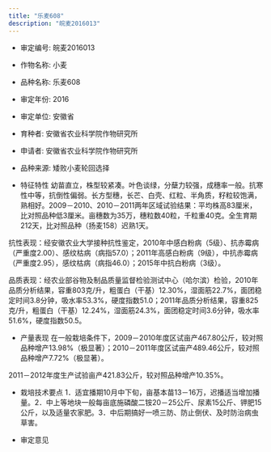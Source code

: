 ```yaml
---
title: "乐麦608"
description: "皖麦2016013"
---
```

* 审定编号:  皖麦2016013

*  作物名称:  小麦

*  品种名称:  乐麦608

*  审定年份:  2016

*  审定单位:  安徽省

* 育种者:  安徽省农业科学院作物研究所

*  申请者:  安徽省农业科学院作物研究所

*  品种来源:  矮败小麦轮回选择


*  特征特性
幼苗直立，株型较紧凑。叶色谈绿，分蘖力较强，成穗率一般。抗寒性中等，抗倒性偏弱。长方型穗，长芒、白壳、红粒、半角质，籽粒较饱满，熟相好。2009－2010、2010－2011两年区域试验结果：平均株高83厘米，比对照品种低3厘米。亩穗数为35万，穗粒数40粒，千粒重40克。全生育期212天，比对照品种（扬麦158）迟熟1天。
抗性表现：经安徽农业大学接种抗性鉴定，2010年中感白粉病（5级）、抗赤霉病（严重度2.00）、感纹枯病（病指57.0）；2011年高感白粉病（9级），中抗赤霉病（严重度2.95），感纹枯病（病指46.0）；2015年中抗白粉病（3级）。
品质表现：经农业部谷物及制品质量监督检验测试中心（哈尔滨）检验，2010年品质分析结果，容重803克/升，粗蛋白（干基）12.30%，湿面筋22.7%，面团稳定时间3.8分钟，吸水率53.3%，硬度指数51.0；2011年品质分析结果，容重825克/升，粗蛋白（干基）12.24%，湿面筋24.3%，面团稳定时间3.6分钟，吸水率51.6%，硬度指数50.5。


*  产量表现
在一般栽培条件下，2009－2010年度区试亩产467.80公斤，较对照品种增产13.98%（极显著）；2010－2011年度区试亩产489.46公斤，较对照品种增产7.72%（极显著）。
2011－2012年度生产试验亩产421.83公斤，较对照品种增产10.35%。


*  栽培技术要点
1．适宜播期10月中下旬，亩基本苗13－16万，迟播适当增加播量。2．中上等地块一般每亩底施磷酸二铵20－25公斤、尿素15公斤、钾肥15公斤，以及适量农家肥。3．中后期搞好一喷三防、防止倒伏、及时防治病虫草害。


*  审定意见

